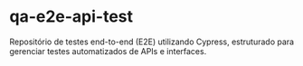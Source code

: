 # qa-e2e-api-test
Repositório de testes end-to-end (E2E) utilizando Cypress, estruturado para gerenciar testes automatizados de APIs e interfaces.
